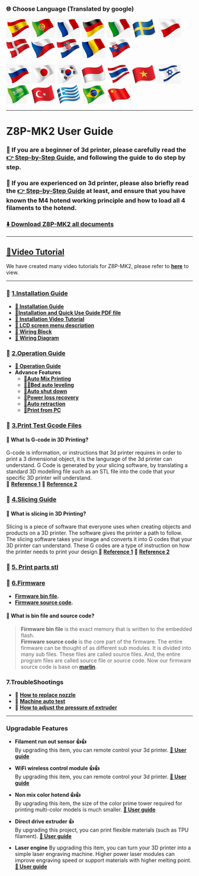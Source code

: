 ### :globe_with_meridians: Choose Language (Translated by google)
[![](../lanpic/ES.png)](https://github-com.translate.goog/ZONESTAR3D/Z8P/tree/main/Z8P-MK2?_x_tr_sl=en&_x_tr_tl=es)
[![](../lanpic/PT.png)](https://github-com.translate.goog/ZONESTAR3D/Z8P/tree/main/Z8P-MK2?_x_tr_sl=en&_x_tr_tl=pt)
[![](../lanpic/FR.png)](https://github-com.translate.goog/ZONESTAR3D/Z8P/tree/main/Z8P-MK2?_x_tr_sl=en&_x_tr_tl=fr)
[![](../lanpic/DE.png)](https://github-com.translate.goog/ZONESTAR3D/Z8P/tree/main/Z8P-MK2?_x_tr_sl=en&_x_tr_tl=de)
[![](../lanpic/IT.png)](https://github-com.translate.goog/ZONESTAR3D/Z8P/tree/main/Z8P-MK2?_x_tr_sl=en&_x_tr_tl=it)
[![](../lanpic/SW.png)](https://github-com.translate.goog/ZONESTAR3D/Z8P/tree/main/Z8P-MK2?_x_tr_sl=en&_x_tr_tl=sv)
[![](../lanpic/PL.png)](https://github-com.translate.goog/ZONESTAR3D/Z8P/tree/main/Z8P-MK2?_x_tr_sl=en&_x_tr_tl=pl)
[![](../lanpic/DK.png)](https://github-com.translate.goog/ZONESTAR3D/Z8P/tree/main/Z8P-MK2?_x_tr_sl=en&_x_tr_tl=da)
[![](../lanpic/CZ.png)](https://github-com.translate.goog/ZONESTAR3D/Z8P/tree/main/Z8P-MK2?_x_tr_sl=en&_x_tr_tl=cs)
[![](../lanpic/HR.png)](https://github-com.translate.goog/ZONESTAR3D/Z8P/tree/main/Z8P-MK2?_x_tr_sl=en&_x_tr_tl=hr)
[![](../lanpic/RO.png)](https://github-com.translate.goog/ZONESTAR3D/Z8P/tree/main/Z8P-MK2?_x_tr_sl=en&_x_tr_tl=ro)
[![](../lanpic/SK.png)](https://github-com.translate.goog/ZONESTAR3D/Z8P/tree/main/Z8P-MK2?_x_tr_sl=en&_x_tr_tl=sk)

[![](../lanpic/RU.png)](https://github-com.translate.goog/ZONESTAR3D/Z8P/tree/main/Z8P-MK2?_x_tr_sl=en&_x_tr_tl=ru)
[![](../lanpic/JP.png)](https://github-com.translate.goog/ZONESTAR3D/Z8P/tree/main/Z8P-MK2?_x_tr_sl=en&_x_tr_tl=ja)
[![](../lanpic/KR.png)](https://github-com.translate.goog/ZONESTAR3D/Z8P/tree/main/Z8P-MK2?_x_tr_sl=en&_x_tr_tl=ko)
[![](../lanpic/ID.png)](https://github-com.translate.goog/ZONESTAR3D/Z8P/tree/main/Z8P-MK2?_x_tr_sl=en&_x_tr_tl=id)
[![](../lanpic/TH.png)](https://github-com.translate.goog/ZONESTAR3D/Z8P/tree/main/Z8P-MK2?_x_tr_sl=en&_x_tr_tl=th)
[![](../lanpic/VN.png)](https://github-com.translate.goog/ZONESTAR3D/Z8P/tree/main/Z8P-MK2?_x_tr_sl=en&_x_tr_tl=vi)
[![](../lanpic/IL.png)](https://github-com.translate.goog/ZONESTAR3D/Z8P/tree/main/Z8P-MK2?_x_tr_sl=en&_x_tr_tl=iw)
[![](../lanpic/SA.png)](https://github-com.translate.goog/ZONESTAR3D/Z8P/tree/main/Z8P-MK2?_x_tr_sl=en&_x_tr_tl=ar)
[![](../lanpic/TR.png)](https://github-com.translate.goog/ZONESTAR3D/Z8P/tree/main/Z8P-MK2?_x_tr_sl=en&_x_tr_tl=tr)
[![](../lanpic/GR.png)](https://github-com.translate.goog/ZONESTAR3D/Z8P/tree/main/Z8P-MK2?_x_tr_sl=en&_x_tr_tl=el)
[![](../lanpic/BR.png)](https://github-com.translate.goog/ZONESTAR3D/Z8P/tree/main/Z8P-MK2?_x_tr_sl=en&_x_tr_tl=pt)
[![](../lanpic/CN.png)](https://github-com.translate.goog/ZONESTAR3D/Z8P/tree/main/Z8P-MK2?_x_tr_sl=en&_x_tr_tl=zh-CN)

------
# Z8P-MK2 User Guide
### :loudspeaker: If you are a beginner of 3d printer, please carefully read the [:point_right: Step-by-Step Guide](https://github.com/ZONESTAR3D/Z8P/blob/main/Z8P-MK2/step_by_step.md), and following the guide to do step by step. 
### :loudspeaker: If you are experienced on 3d printer, please also briefly read the [:point_right: Step-by-Step Guide](https://github.com/ZONESTAR3D/Z8P/blob/main/Z8P-MK2/step_by_step.md) at least, and ensure that you have known the M4 hotend working principle and how to load all 4 filaments to the hotend.
### [:arrow_down: Download Z8P-MK2 all documents](https://downgit.github.io/#/home?url=https://github.com/ZONESTAR3D/Z8P/tree/main/Z8P-MK2)  

-----
## [:movie_camera:Video Tutorial](./6-VideoTutorial/readme.md)
We have created many video tutorials for Z8P-MK2, please refer to [**here**](./6-VideoTutorial/readme.md) to view.  

-----
### :file_folder: [1.Installation Guide](./1-Installation_Guide/)
- **[:book: Installation Guide](./1-Installation_Guide/readme.md)** 
- **[:blue_book:Installation and Quick Use Guide PDF file](./Z8PMK2_Installation_and_quick_use_guide.pdf)**
- **[:movie_camera: Installation Video Tutorial](https://youtu.be/-oieO7U0LCc)** 
- **[:book: LCD screen menu description](./2-Operation_Guide/DWIN_LCD_screen_Menu_Description/readme.md)**
- **[:art: Wiring Block](./1-Installation_Guide/Z8PMK2_Wiring_Block.jpg)**
- **[:art: Wiring Diagram](./1-Installation_Guide/Z8PM4-MK2_Wiring_Diagram.jpg)**

### :file_folder: [2.Operation Guide](./2-Operation_Guide/)
- **[:book: Operation Guide](./2-Operation_Guide/readme.md)**
- **Advance Features**
  - **[:book:Auto Mix Printing](./2-Operation_Guide/Auto_Color_Mixing)**
  - **[:movie_camera:](https://youtu.be/Zoyl6PybsUk)[:book:Bed auto leveling](./2-Operation_Guide/Bed_Auto_Leveling)**
  - **[:movie_camera:Auto shut down](https://youtu.be/SJLpmJL-tG4)**
  - **[:movie_camera:Power loss recovery](https://youtu.be/f-PpasByiiE)**
  - **[:book:Auto retraction](./2-Operation_Guide/Auto_Retraction/readme.md)**
  - **[:book:Print from PC](./2-Operation_Guide/PrintFromPC/readme.md)**
  
### :file_folder: [3.Print Test Gcode Files](./3-TestGcode/)
#### :pencil: What Is G-code in 3D Printing?
G-code is information, or instructions that 3d printer requires in order to print a 3 dimensional object, it is the langurage of the 3d printer can understand. G Code is generated by your slicing software, by translating a standard 3D modelling file such as an STL file into the code that your specific 3D printer will understand.    
:page_with_curl: [**Reference 1**](https://beginner3dprinting.com/what-is-g-code-in-3d-printing/)  :page_with_curl: [**Reference 2**](https://www.reprap.org/wiki/G-code)  

### :file_folder: [4.Slicing Guide](./4-SlicingGuide/)
#### :pencil: What is slicing in 3D Printing?
Slicing is a piece of software that everyone uses when creating objects and products on a 3D printer. The software gives the printer a path to follow. The slicing software takes your image and converts it into G codes that your 3D printer can understand. These G codes are a type of instruction on how the printer needs to print your design.:page_with_curl: [**Reference 1**](https://loveandrobots.com/what-is-slicing-in-3d-printing/)  :page_with_curl: [**Reference 2**](https://en.wikipedia.org/wiki/Slicer_(3D_printing))     

### :file_folder: [5. Print parts stl](./5-PrintParts/)

### :link: [6.Firmware](https://github.com/ZONESTAR3D/Firmware/tree/master/Z8/Z8P/Z8PM4-MK2)
- **[Firmware bin file](https://github.com/ZONESTAR3D/Firmware/tree/master/Z8/Z8P/Z8PM4-MK2).**  
- **[Firmware source code](https://github.com/ZONESTAR3D/source-code-for-3d-printer).**
#### :pencil: What is bin file and source code?
> **Firmware bin file** is the exact memory that is written to the embedded flash.  
> **Firmware source code** is the core part of the firmware. The entire firmware can be thought of as different sub modules. It is divided into many sub files. These files are called source files. And, the entire program files are called source file or source code. Now our firmware source code is base on [**marlin**](https://www.marlinfw.org).

### 7.TroubleShootings
- :movie_camera: [**How to replace nozzle**](https://youtu.be/L5VRyEbsJvM)
- :movie_camera: [**Machine auto test**](https://youtu.be/iSsuy2ePWw8)
- :movie_camera: [**How to adjust the pressure of extruder**](https://youtu.be/UYairVqN7H0)    

------
### Upgradable Features
- **Filament run out sensor :+1::+1:**  
By upgrading this item, you can remote control your 3d printer. **[:book: User guide](https://github.com/ZONESTAR3D/Upgrade-kit-guide/tree/main/FROD)**   
- **WiFi wireless control module :+1::+1:**   
By upgrading this item, you can remote control your 3d printer. **[:book: User guide](https://github.com/ZONESTAR3D/Upgrade-kit-guide/blob/main/WiFi)**    
- **Non mix color hotend :+1::+1:**   
By upgrading this item, the size of the color prime tower required for printing multi-color models is much smaller. **[:book: User guide](https://github.com/ZONESTAR3D/Upgrade-kit-guide/tree/main/HOTEND/E4%204-IN-1-OUT%20Non-Mixing%20Color%20Hotend)**    
- **Direct drive extruder :+1:**  
By upgrading this project, you can print flexible materials (such as TPU filament). **[:book: User guide](https://github.com/ZONESTAR3D/Upgrade-kit-guide/tree/main/Direct_Drive_Extrruder)**    

- **Laser engine**
By upgrading this item, you can turn your 3D printer into a simple laser engraving machine. Higher power laser modules can improve engraving speed or support materials with higher melting point. **[:book: User guide](https://github.com/ZONESTAR3D/Upgrade-kit-guide/tree/main/Laser_Engraving)**    


<!-- #### :arrow_up: High flow Hotend :+1:
By upgrading this project, the machine can print faster and support more types of high temperature filaments.      
!!ONLY SUPPORT ONE COLOR!!    
- :book:**[User guide]()**     -->
 
